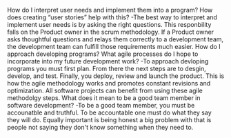 How do I interpret user needs and implement them into a program? How does creating “user stories” help with this?
  -The best way to interpret and implement user needs is by asking the right questions. This responbility falls on the Product owner in the scrum methodology.
  If a Product owner asks thoughtful questions and relays them correctly to a development team, the development team can fulfill those requirements much easier.
How do I approach developing programs? What agile processes do I hope to incorporate into my future development work?
  -To approach devloping programs you must first plan. From there the next steps are to desgin, develop, and test. Finally, you deploy, review and launch the product. 
  This is how the agile methodology works and promotes constant revisions and optimization. All software projects can benefit from using these agile methodolgy steps. 
What does it mean to be a good team member in software development?
  -To be a good team member, you must be accounatble and truthful. To be accountable one must do what they say they will do. Equally important is being honest 
  a big problem with that is people not saying they don't know something when they need to.
